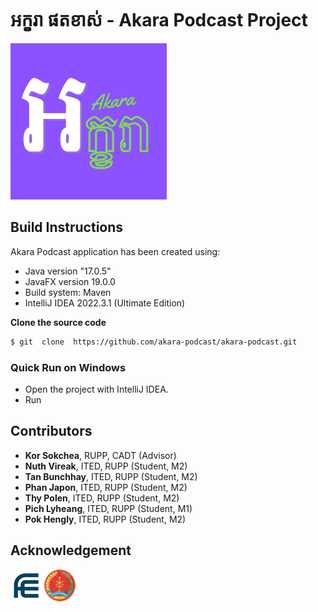 # អក្ខរា ផតខាស់ - Akara Podcast Project

![](/src/image/Akara-logo.png)

## Build Instructions

Akara Podcast application has been created using:

- Java version "17.0.5"
- JavaFX version 19.0.0
- Build system: Maven
- IntelliJ IDEA 2022.3.1 (Ultimate Edition)

**Clone the source code**

```sh
$ git  clone  https://github.com/akara-podcast/akara-podcast.git
```

### Quick Run on Windows

- Open the project with IntelliJ IDEA.
- Run

## Contributors

- **Kor Sokchea**, RUPP, CADT (Advisor)
- **Nuth Vireak**, ITED, RUPP (Student, M2)
- **Tan Bunchhay**, ITED, RUPP (Student, M2)
- **Phan Japon**, ITED, RUPP (Student, M2)
- **Thy Polen**, ITED, RUPP (Student, M2)
- **Pich Lyheang**, ITED, RUPP (Student, M1)
- **Pok Hengly**, ITED, RUPP (Student, M2)

## Acknowledgement

![](fe.jfif)  ![](rupp.png)
